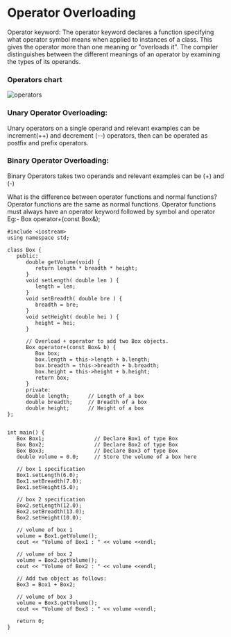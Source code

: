 # Operator Overloading 

Operator keyword: The operator keyword declares a function specifying what operator symbol means when applied to instances of a class. This gives the operator more than one meaning or "overloads it". The compiler distinguishes between the different meanings of an operator by examining the types of its operands. 
### Operators chart
![operators](https://user-images.githubusercontent.com/103468688/163109135-89c7dd49-9954-4bf9-9691-9509342e88b3.jpg)



### Unary Operator Overloading:
Unary operators on a single operand and relevant examples can be increment(++) and decrement (--) operators, then can be operated as postfix and prefix operators. 
### Binary Operator Overloading: 
Binary Operators takes two operands and relevant examples can be (+) and (-) 

What is the difference between operator functions and normal functions?
Operator functions are the same as normal functions. Operator functions must always have an operator keyword followed by symbol and operator Eg:- Box operator+(const Box&);
```
#include <iostream>
using namespace std;

class Box {
   public:
      double getVolume(void) {
         return length * breadth * height;
      }
      void setLength( double len ) {
         length = len;
      }
      void setBreadth( double bre ) {
         breadth = bre;
      }
      void setHeight( double hei ) {
         height = hei;
      }
      
      // Overload + operator to add two Box objects.
      Box operator+(const Box& b) {
         Box box;
         box.length = this->length + b.length;
         box.breadth = this->breadth + b.breadth;
         box.height = this->height + b.height;
         return box;
      }
      private:
      double length;      // Length of a box
      double breadth;     // Breadth of a box
      double height;      // Height of a box
};


int main() {
   Box Box1;                // Declare Box1 of type Box
   Box Box2;                // Declare Box2 of type Box
   Box Box3;                // Declare Box3 of type Box
   double volume = 0.0;     // Store the volume of a box here
 
   // box 1 specification
   Box1.setLength(6.0); 
   Box1.setBreadth(7.0); 
   Box1.setHeight(5.0);
 
   // box 2 specification
   Box2.setLength(12.0); 
   Box2.setBreadth(13.0); 
   Box2.setHeight(10.0);
 
   // volume of box 1
   volume = Box1.getVolume();
   cout << "Volume of Box1 : " << volume <<endl;
 
   // volume of box 2
   volume = Box2.getVolume();
   cout << "Volume of Box2 : " << volume <<endl;

   // Add two object as follows:
   Box3 = Box1 + Box2;

   // volume of box 3
   volume = Box3.getVolume();
   cout << "Volume of Box3 : " << volume <<endl;

   return 0;
}
```
